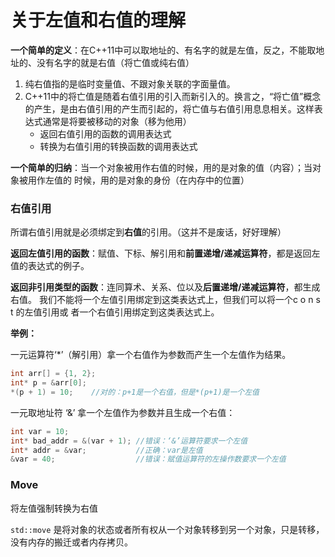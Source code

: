 # 关于左值和右值的理解

**一个简单的定义**：在C++11中可以取地址的、有名字的就是左值，反之，不能取地址的、没有名字的就是右值（将亡值或纯右值）

1. 纯右值指的是临时变量值、不跟对象关联的字面量值。
2. C++11中的将亡值是随着右值引用的引入而新引入的。换言之，“将亡值”概念的产生，是由右值引用的产生而引起的，将亡值与右值引用息息相关。这样表达式通常是将要被移动的对象（移为他用）
   - 返回右值引用的函数的调用表达式
   - 转换为右值引用的转换函数的调用表达式

**一个简单的归纳**：当一个对象被用作右值的时候，用的是对象的值（内容）；当对象被用作左值的 时候，用的是对象的身份（在内存中的位置）

### 右值引用

 所谓右值引用就是必须绑定到**右值**的引用。（这并不是废话，好好理解）

**返回左值引用的函数**：赋值、下标、解引用和**前置递增/递减运算符**，都是返回左值的表达式的例子。

**返回非引用类型的函数**：连同算术、关系、位以及**后置递增/递减运算符**，都生成右值。 我们不能将一个左值引用绑定到这类表达式上，但我们可以将一个c o n s t 的左值引用或 者一个右值引用绑定到这类表达式上。

**举例：**

一元运算符‘*’（解引用）拿一个右值作为参数而产生一个左值作为结果。

```c++
int arr[] = {1, 2};
int* p = &arr[0];
*(p + 1) = 10;    //对的：p+1是一个右值，但是*(p+1)是一个左值
```

一元取地址符 ‘&’ 拿一个左值作为参数并且生成一个右值：

```c++
int var = 10;
int* bad_addr = &(var + 1); //错误：‘&’运算符要求一个左值
int* addr = &var;           //正确：var是左值
&var = 40;                  //错误：赋值运算符的左操作数要求一个左值
```



### Move

将左值强制转换为右值

`std::move` 是将对象的状态或者所有权从一个对象转移到另一个对象，只是转移，没有内存的搬迁或者内存拷贝。